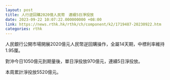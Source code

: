 ```yaml
---
layout: post
title: 人行逆回購2020億人民幣　連續5日淨投放
date: 2023-09-22 10:07:22.000000000 +08:00
link: https://news.rthk.hk/rthk/ch/component/k2/1719487-20230922.htm
categories: rthk
---
```


人民銀行公開市場開展2020億元人民幣逆回購操作，全屬14天期，中標利率維持1.95厘。

對沖今日1050億元到期量後，單日淨投放970億元，連續5日淨投放。

本周累計淨投放5520億元。
